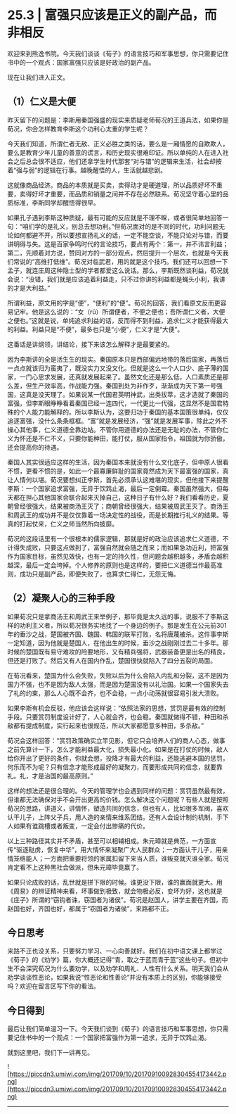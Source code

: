 # 25.3 | 富强只应该是正义的副产品，而非相反

欢迎来到熊逸书院。今天我们谈谈《荀子》的语言技巧和军事思想，你只需要记住书中的一个观点：国家富强只应该是好政治的副产品。

现在让我们进入正文。

## （1）仁义是大便

昨天留下的问题是：李斯用秦国强盛的现实来质疑老师荀况的王道兵法，如果你是荀况，你会怎样教育李斯这个功利心太重的学生呢？

今天我们知道，所谓仁者无敌、正义必胜之类的话，要么是一厢情愿的自欺欺人，要么是教育少年儿童的善意的谎言，和历史现实很难印证。所以单纯的人在进入社会之后总会很不适应，他们还拿学生时代那套“对与错”的逻辑来生活，社会却按着“强与弱”的逻辑在行事。越晚醒悟的人，生活就越悲剧。

这就像商品经济。商品的本质就是买卖，卖得动才是硬道理，所以品质好坏不重要，卖得好坏才重要，而品质和销量之间并不存在必然联系。荀况坚守着心里的品质标准，李斯同学却醒悟得很早。

如果孔子遇到李斯这种质疑，最有可能的反应就是不理不睬，或者很简单地回答一句：“咱们学的是礼义，别总去想功利。”但荀况面对的是不同的时代，功利问题无论如何都避不开，所以要想宣扬礼义的话，一定不能空谈，不能只论对与错，而要讲明得与失。这是百家争鸣时代的言论技巧，要点有两个：第一，并不讳言利益；第二，先顺着对方说，赞同对方的一部分观点，然后提升一个层次，也就是今天我们常说的“高维打低维”。荀况对临武君，用的就是这个技巧。我们还可以回想一下孟子，就连庄周这种隐士型的学者都爱这么说话。那么，李斯既然谈利益，荀况就会说：“没错，我们就是应该追着利益走，只不过你讲的利益都是蝇头小利，我讲的才是大利益。”

所谓利益，原文用的字是“便”，“便利”的“便”。荀况的回答，我们看原文反而更容易记牢。他是这么说的：“女（rǔ）所谓便者，不便之便也；吾所谓仁义者，大便之便也。”这就是说，单纯追求利益的话，反而得不到利益，追求仁义才能获得最大的利益。利益只是“不便”，最多也只是“小便”，仁义才是“大便”。

这番话是讲纲领，讲结论，接下来该怎么解释才是最要紧的。

因为李斯讲的全是活生生的现实。秦国原本只是西部偏远地带的落后国家，再落后一点点就该归为蛮夷了，既没实力又没文化。但就是这么一个人口少、底子薄的国家，一门心思求发展，还真就发展起来了。虽然文化还是那么低，人口素质还是那么差，但生产效率高，作战能力强。秦国到处为非作歹，渐渐成为天下第一号强国，这真是没天理了。如果说某一代国君英明神武，出类拔萃，这才造就了秦国的富强，但李斯眼睁睁看着秦国已经一连四代，一代更比一代强，这显然不是国君特殊的个人能力能解释的。所以李斯认为，这要归功于秦国的基本国策很单纯，仅仅追逐富强，没什么条条框框。“富”就是发展经济，“强”就是发展军事，除此之外不操心其他事，仁义道德全靠边站。不管你用道德的办法还是无耻的办法，不管你仁义为怀还是不仁不义，只要你能种田，能打仗，服从国家指令，祖国就为你骄傲，还会提高你的待遇。

秦国人其实很适应这样的生活，因为秦国本来就没有什么文化底子，但中原人很看不惯，更看不惯的是，如此一个最寡廉鲜耻的国家竟然成为天下最富强的国家，真让人情何以堪。荀况要想纠正李斯，首先必须承认这难堪的现实，但他接下来提醒李斯：一个国家追求富强，无异于饮鸩止渴，最后一定倒霉。秦国虽然强大，但每天都在担心其他国家会联合起来灭掉自己，这种日子有什么好？我们看看历史，夏朝曾经很强大，结果被商汤王灭了；商朝曾经很强大，结果被周武王灭了。商汤王和周武王的成功并不是仅仅靠着一场决定性的战役，而是长期推行礼义的结果。等真的打起仗来，仁义之师当然所向披靡。

荀况的这段话里有一个很根本的儒家逻辑，那就是好的政治应该追求仁义道德，不计得失成败，只要这点做到了，富强自然就会随之而来；而如果急功近利，把富强作为国家目标，虽然见效快，也有一定的持久性，但问题会越积越多，矛盾会越积越深，最后一定会垮掉。个人修养的原则也是这样的，要把仁义道德当作最高准则，成功只是副产品，即便失败了，也算求仁得仁，无怨无悔。

## （2）凝聚人心的三种手段

如果荀况只是拿商汤王和周武王来举例子，那毕竟是太久远的事，说服不了李斯这样的功利主义者，所以荀况很务实地找了一个身边的例子。那是发生在公元前301年的垂沙之战，楚国被齐国、魏国、韩国的联军打败，名将唐蔑被杀。这件事李斯一定知道，因为他就是楚国人，在他出生的时候，垂沙之战刚刚过去二十多年。那时候的楚国既有易守难攻的险要地形，又有精兵强将，武器装备更是出名的精良，但还是打败了。然后又有人在国内作乱，楚国很快就陷入了四分五裂的局面。

在荀况看来，楚国为什么会失败，失败以后为什么会陷入内乱和分裂，这不是因为国力不强，也不是因为敌人太强，而是因为楚国没有以礼治国。如果一个国家失去了礼的约束，那么人心既不会齐，也不会稳，一点小动荡就很容易引发大溃败。

如果李斯有机会反驳，他应该会这样说：“依照法家的思想，赏罚是最有效的控制手段。只要赏罚制度设计好了，人心就会齐，也会稳。秦国就做得不错，种田和杀敌都有提成制度，实行起来也很规范，所以大家都愿意多种田，多杀敌。”

荀况会这样回答：“赏罚政策确实立竿见影，但它只会培养人们的商人心态，做事之前先算计一下，怎么才能利益最大化，损失最小化。如果是在打仗的时候，敌人给你开出了更好的条件，你就会想，投降才有最大的利益，还能逃避本国的惩罚，何乐而不为呢？只有信念才能形成最好的凝聚力，而要形成共同的信念，就要靠礼。礼，才是治国的最高原则。”

这样的想法还是很合理的。今天的管理学也会遇到同样的问题：赏罚虽然最有效，但谁都无法确保对手不会开出更高的价钱。怎么解决这个问题呢？有些人就是按照荀况的思路，讲道义，讲情怀，塑造共同的信念，但也有人，比如很多军阀，喜欢认干儿子，上阵父子兵，用人造的亲情来维系团结。还有人会设计制约机制，手下人如果有谁跳槽或者叛变，一定会付出惨痛的代价。

以上三种路径其实并不矛盾，甚至可以相辅相成。朱元璋就是典范，一方面宣传“驱逐鞑虏，恢复中华”，用大情怀来凝聚广大人民群众；一方面认干儿子，用亲情笼络能人；一方面把重要将领的家属扣留下来当人质，谁叛变就灭谁全家。荀况肯定看不上这种黑社会做派，但朱元璋毕竟赢了。

如果只论成败的话，乱世就是拼下限的时候。谁更没下限，谁的赢面就更大。用《周易》的辨证精神来看，坏事做到极致，就会物极必反，变坏为好，这也就是《庄子》所谓的“窃钩者诛，窃国者为诸侯”。荀况是赵国人，讲学主要在齐国，而赵国也好，齐国也好，都属于“窃国者为诸侯”，来路都不正。

## 今日思考

来路不正也没关系，只要努力学习、一心向善就好。我们在初中语文课上都学过《荀子》的《劝学》篇，你大概还记得“青，取之于蓝而青于蓝”这些句子。但初中生不会深究荀况为什么要劝学，以及劝学和周礼、人性有什么关系。明天我们会从劝学谈谈性恶论，如果我说“性恶论和性善论”并没有本质上的区别，你能够接受吗？欢迎在留言区写下你的看法。

## 今日得到

最后让我们简单温习一下。今天我们谈到《荀子》的语言技巧和军事思想，你只需要记住书中的一个观点：一个国家把富强作为第一追求，无异于饮鸩止渴。

就到这里吧，我们下一讲再见。

![https://piccdn3.umiwi.com/img/201709/10/201709100928304554173442.png](https://piccdn3.umiwi.com/img/201709/10/201709100928304554173442.png)

---

